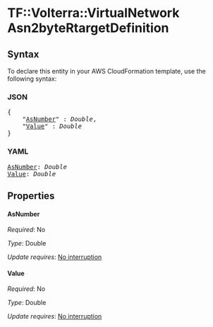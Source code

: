 # TF::Volterra::VirtualNetwork Asn2byteRtargetDefinition

## Syntax

To declare this entity in your AWS CloudFormation template, use the following syntax:

### JSON

<pre>
{
    "<a href="#asnumber" title="AsNumber">AsNumber</a>" : <i>Double</i>,
    "<a href="#value" title="Value">Value</a>" : <i>Double</i>
}
</pre>

### YAML

<pre>
<a href="#asnumber" title="AsNumber">AsNumber</a>: <i>Double</i>
<a href="#value" title="Value">Value</a>: <i>Double</i>
</pre>

## Properties

#### AsNumber

_Required_: No

_Type_: Double

_Update requires_: [No interruption](https://docs.aws.amazon.com/AWSCloudFormation/latest/UserGuide/using-cfn-updating-stacks-update-behaviors.html#update-no-interrupt)

#### Value

_Required_: No

_Type_: Double

_Update requires_: [No interruption](https://docs.aws.amazon.com/AWSCloudFormation/latest/UserGuide/using-cfn-updating-stacks-update-behaviors.html#update-no-interrupt)

